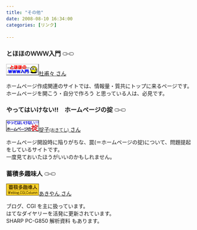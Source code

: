 ```yaml
---
title: "その他"
date: 2008-08-10 16:34:00
categories: [リンク]

---
```


<div class="link"><h3>
とほほのＷＷＷ入門 <img src="/images/sougo.gif" alt="相互リンク" />
</h3>
<div>
<a href="http://www.tohoho-web.com/www.htm"
><img class="banner" src="/images/link-tohoho.gif" alt="とほほのＷＷＷ入門" width="88" height="31"
/><span title="管理人">杜甫々 さん</span
></a>
</div>
  
  <p>
    ホームページ作成関連のサイトでは、情報量・質共にトップに来るページです。<br /> ホームページを開こう・自分で作ろう と思っている人は、必見です。
  </p>
</div>

<div class="link"><h3>
やってはいけない!!　ホームページの掟 <img src="/images/sougo.gif" alt="相互リンク" />
</h3>
<div>
<a href="http://www2.plala.or.jp/Cool/okite/"
><img class="banner" src="/images/link-okite_bw.gif" alt="やってはいけない!!　ホームページの掟" width="88" height="31"
/><span title="管理人">掟子<span style="font-size: 80%">(おきてし)</span> さん</span
></a>
</div>
  
  <p>
    ホームページ開設時に陥りがちな、罠(＝ホームページの掟)について、問題提起をしているサイトです。<br /> 一度見ておいたほうがいいのかもしれません。
  </p>
</div>

<div class="link"><h3>
蓄積多趣味人 <img src="/images/sougo.gif" alt="相互リンク" />
</h3>
<div>
<a href="http://www.akiyan.com/"
><img class="banner" src="/images/link-tashumi.gif" alt="蓄積多趣味人" width="88" height="32"
/><span title="管理人">あきやん さん</span
></a>
</div>
  
  <p>
    ブログ、CGI を主に扱っています。<br /> はてなダイヤリーを活発に更新されています。<br /> SHARP PC-G850 解析資料 もあります。
  </p>
</div>
